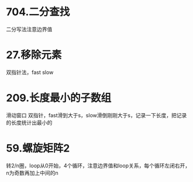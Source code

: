 # 704.二分查找
二分写法注意边界值
# 27.移除元素
双指针法，fast slow
# 209.长度最小的子数组
滑动窗口
双指针，fast滑到大于s，slow滑倒刚刚大于s，记录一下长度，把记录的长度统计出最小的
# 59.螺旋矩阵2
转2/n圈，loop从0开始，4个循环，注意边界值和loop关系，每个循环左闭右开，n为奇数再加上中间的n
